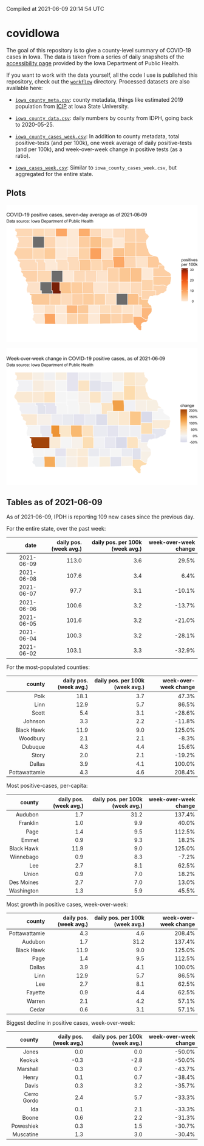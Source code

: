 Compiled at 2021-06-09 20:14:54 UTC

<!-- README.md is generated from README.Rmd. Please edit that file -->

# covidIowa

<!-- badges: start -->

<!-- badges: end -->

The goal of this repository is to give a county-level summary of
COVID-19 cases in Iowa. The data is taken from a series of daily
snapshots of the [accessibility
page](https://coronavirus.iowa.gov/pages/access) provided by the Iowa
Department of Public Health.

If you want to work with the data yourself, all the code I use is
published this repository, check out the [`workflow`](workflow)
directory. Processed datasets are also available here:

  - [`iowa_county_meta.csv`](https://raw.githubusercontent.com/ijlyttle/covidIowa/master/workflow/data/99-publish/iowa_county_meta.csv):
    county metadata, things like estimated 2019 population from
    [ICIP](https://www.icip.iastate.edu/tables/population/counties-estimates)
    at Iowa State University.

  - [`iowa_county_data.csv`](https://raw.githubusercontent.com/ijlyttle/covidIowa/master/workflow/data/99-publish/iowa_county_data.csv):
    daily numbers by county from IDPH, going back to 2020-05-25.

  - [`iowa_county_cases_week.csv`](https://raw.githubusercontent.com/ijlyttle/covidIowa/master/workflow/data/99-publish/iowa_county_data.csv):
    In addition to county metadata, total positive-tests (and per 100k),
    one week average of daily positive-tests (and per 100k), and
    week-over-week change in positive tests (as a ratio).

  - [`iowa_cases_week.csv`](https://raw.githubusercontent.com/ijlyttle/covidIowa/master/workflow/data/99-publish/iowa_cases_week.csv):
    Similar to `iowa_county_cases_week.csv`, but aggregated for the
    entire state.

## Plots

![](workflow/data/99-publish/iowa_cases.png)

![](workflow/data/99-publish/iowa_change.png)

## Tables as of 2021-06-09

As of 2021-06-09, IPDH is reporting 109 new cases since the previous
day.

For the entire state, over the past week:

|       date | daily pos. (week avg.) | daily pos. per 100k (week avg.) | week-over-week change |
| ---------: | ---------------------: | ------------------------------: | --------------------: |
| 2021-06-09 |                  113.0 |                             3.6 |                 29.5% |
| 2021-06-08 |                  107.6 |                             3.4 |                  6.4% |
| 2021-06-07 |                   97.7 |                             3.1 |               \-10.1% |
| 2021-06-06 |                  100.6 |                             3.2 |               \-13.7% |
| 2021-06-05 |                  101.6 |                             3.2 |               \-21.0% |
| 2021-06-04 |                  100.3 |                             3.2 |               \-28.1% |
| 2021-06-02 |                  103.1 |                             3.3 |               \-32.9% |

For the most-populated counties:

|        county | daily pos. (week avg.) | daily pos. per 100k (week avg.) | week-over-week change |
| ------------: | ---------------------: | ------------------------------: | --------------------: |
|          Polk |                   18.1 |                             3.7 |                 47.3% |
|          Linn |                   12.9 |                             5.7 |                 86.5% |
|         Scott |                    5.4 |                             3.1 |               \-28.6% |
|       Johnson |                    3.3 |                             2.2 |               \-11.8% |
|    Black Hawk |                   11.9 |                             9.0 |                125.0% |
|      Woodbury |                    2.1 |                             2.1 |                \-8.3% |
|       Dubuque |                    4.3 |                             4.4 |                 15.6% |
|         Story |                    2.0 |                             2.1 |               \-19.2% |
|        Dallas |                    3.9 |                             4.1 |                100.0% |
| Pottawattamie |                    4.3 |                             4.6 |                208.4% |

Most positive-cases, per-capita:

|     county | daily pos. (week avg.) | daily pos. per 100k (week avg.) | week-over-week change |
| ---------: | ---------------------: | ------------------------------: | --------------------: |
|    Audubon |                    1.7 |                            31.2 |                137.4% |
|   Franklin |                    1.0 |                             9.9 |                 40.0% |
|       Page |                    1.4 |                             9.5 |                112.5% |
|      Emmet |                    0.9 |                             9.3 |                 18.2% |
| Black Hawk |                   11.9 |                             9.0 |                125.0% |
|  Winnebago |                    0.9 |                             8.3 |                \-7.2% |
|        Lee |                    2.7 |                             8.1 |                 62.5% |
|      Union |                    0.9 |                             7.0 |                 18.2% |
| Des Moines |                    2.7 |                             7.0 |                 13.0% |
| Washington |                    1.3 |                             5.9 |                 45.5% |

Most growth in positive cases, week-over-week:

|        county | daily pos. (week avg.) | daily pos. per 100k (week avg.) | week-over-week change |
| ------------: | ---------------------: | ------------------------------: | --------------------: |
| Pottawattamie |                    4.3 |                             4.6 |                208.4% |
|       Audubon |                    1.7 |                            31.2 |                137.4% |
|    Black Hawk |                   11.9 |                             9.0 |                125.0% |
|          Page |                    1.4 |                             9.5 |                112.5% |
|        Dallas |                    3.9 |                             4.1 |                100.0% |
|          Linn |                   12.9 |                             5.7 |                 86.5% |
|           Lee |                    2.7 |                             8.1 |                 62.5% |
|       Fayette |                    0.9 |                             4.4 |                 62.5% |
|        Warren |                    2.1 |                             4.2 |                 57.1% |
|         Cedar |                    0.6 |                             3.1 |                 57.1% |

Biggest decline in positive cases, week-over-week:

|      county | daily pos. (week avg.) | daily pos. per 100k (week avg.) | week-over-week change |
| ----------: | ---------------------: | ------------------------------: | --------------------: |
|       Jones |                    0.0 |                             0.0 |               \-50.0% |
|      Keokuk |                  \-0.3 |                           \-2.8 |               \-50.0% |
|    Marshall |                    0.3 |                             0.7 |               \-43.7% |
|       Henry |                    0.1 |                             0.7 |               \-38.4% |
|       Davis |                    0.3 |                             3.2 |               \-35.7% |
| Cerro Gordo |                    2.4 |                             5.7 |               \-33.3% |
|         Ida |                    0.1 |                             2.1 |               \-33.3% |
|       Boone |                    0.6 |                             2.2 |               \-31.3% |
|   Poweshiek |                    0.3 |                             1.5 |               \-30.7% |
|   Muscatine |                    1.3 |                             3.0 |               \-30.4% |
